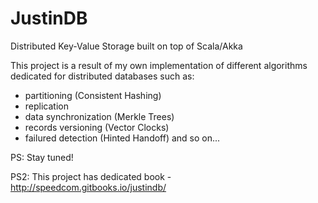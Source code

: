 # JustinDB
Distributed Key-Value Storage built on top of Scala/Akka

This project is a result of my own implementation of
different algorithms dedicated for distributed databases such as:
- partitioning (Consistent Hashing)
- replication
- data synchronization (Merkle Trees)
- records versioning (Vector Clocks)
- failured detection (Hinted Handoff)
and so on...

PS: Stay tuned!

PS2: This project has dedicated book - http://speedcom.gitbooks.io/justindb/